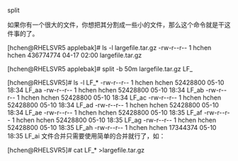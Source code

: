 split

如果你有一个很大的文件，你想把其分割成一些小的文件，那么这个命令就是干这件事的了。

[hchen@RHELSVR5 applebak]# ls -l largefile.tar.gz
-rw-r--r-- 1 hchen hchen 436774774 04-17 02:00 largefile.tar.gz

[hchen@RHELSVR5 applebak]# split -b 50m largefile.tar.gz LF_

[hchen@RHELSVR5]# ls -l LF_*
-rw-r--r-- 1 hchen hchen 52428800 05-10 18:34 LF_aa
-rw-r--r-- 1 hchen hchen 52428800 05-10 18:34 LF_ab
-rw-r--r-- 1 hchen hchen 52428800 05-10 18:34 LF_ac
-rw-r--r-- 1 hchen hchen 52428800 05-10 18:34 LF_ad
-rw-r--r-- 1 hchen hchen 52428800 05-10 18:34 LF_ae
-rw-r--r-- 1 hchen hchen 52428800 05-10 18:35 LF_af
-rw-r--r-- 1 hchen hchen 52428800 05-10 18:35 LF_ag
-rw-r--r-- 1 hchen hchen 52428800 05-10 18:35 LF_ah
-rw-r--r-- 1 hchen hchen 17344374 05-10 18:35 LF_ai
文件合并只需要使用简单的合并就行了，如：

[hchen@RHELSVR5]#  cat LF_* >largefile.tar.gz


